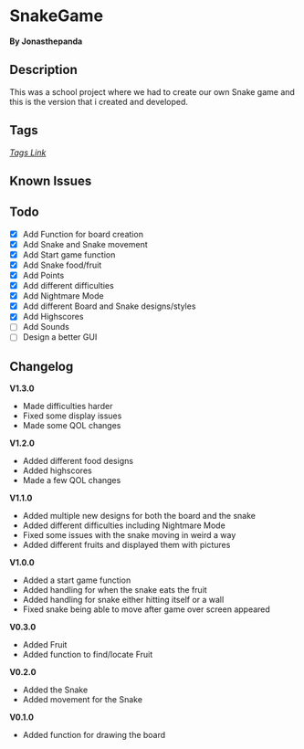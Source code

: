 # SnakeGame
**By Jonasthepanda** 

## Description
This was a school project where we had to create our own Snake game and this is the version that i created and developed.

## Tags
*[Tags Link](https://github.com/Jonasthepanda67/SnakeGame/tags)*

## Known Issues

## Todo
- [X] Add Function for board creation
- [X] Add Snake and Snake movement
- [X] Add Start game function
- [X] Add Snake food/fruit
- [X] Add Points
- [X] Add different difficulties
- [X] Add Nightmare Mode
- [X] Add different Board and Snake designs/styles
- [X] Add Highscores
- [ ] Add Sounds
- [ ] Design a better GUI

## Changelog

**V1.3.0**

* Made difficulties harder
* Fixed some display issues
* Made some QOL changes

**V1.2.0**

* Added different food designs
* Added highscores
* Made a few QOL changes

**V1.1.0**

* Added multiple new designs for both the board and the snake
* Added different difficulties including Nightmare Mode
* Fixed some issues with the snake moving in weird a way
* Added different fruits and displayed them with pictures

**V1.0.0**

* Added a start game function
* Added handling for when the snake eats the fruit
* Added handling for snake either hitting itself or a wall
* Fixed snake being able to move after game over screen appeared

**V0.3.0**

* Added Fruit
* Added function to find/locate Fruit

**V0.2.0**

* Added the Snake
* Added movement for the Snake

**V0.1.0**

* Added function for drawing the board

